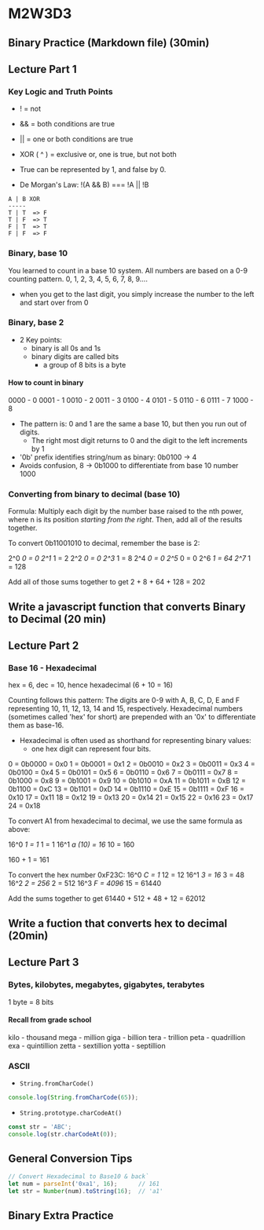 # M2W3D3

## Binary Practice (Markdown file) (30min)

## Lecture Part 1

### Key Logic and Truth Points

- ! = not
- && = both conditions are true
- || = one or both conditions are true
- XOR ( ^ ) = exclusive or, one is true, but not both

- True can be represented by 1, and false by 0.

- De Morgan's Law:
  !(A && B) === !A || !B

```plaintext
A | B XOR
-----
T | T  => F
T | F  => T
F | T  => T
F | F  => F
```

### Binary, base 10

You learned to count in a base 10 system. All numbers are based on a 0-9
counting pattern.
0, 1, 2, 3, 4, 5, 6, 7, 8, 9....

- when you get to the last digit, you simply increase the number to the left and
 start over from 0

### Binary, base 2

- 2 Key points:
  - binary is all 0s and 1s
  - binary digits are called bits
    - a group of 8 bits is a byte

#### How to count in binary

0000 - 0
0001 - 1
0010 - 2
0011 - 3
0100 - 4
0101 - 5
0110 - 6
0111 - 7
1000 - 8

- The pattern is: 0 and 1 are the same a base 10, but then you run out of digits.
  - The right most digit returns to 0 and the digit to the left increments by 1
- '0b' prefix identifies string/num as binary:  0b0100 -> 4
- Avoids confusion, 8 -> 0b1000 to differentiate from base 10 number 1000

### Converting from binary to decimal (base 10)

Formula: Multiply each digit by the number base raised to the nth power, where n
is its position _starting from the right_. Then, add all of the results together.

To convert 0b11001010 to decimal, remember the base is 2:

2^0 *0 = 0
2^1* 1 = 2
2^2 *0 = 0
2^3* 1 = 8
2^4 *0 = 0
2^5* 0 = 0
2^6 *1 = 64
2^7* 1 = 128

Add all of those sums together to get 2 + 8 + 64 + 128 = 202

## Write a javascript function that converts Binary to Decimal (20 min)

## Lecture Part 2

### Base 16 - Hexadecimal

hex = 6, dec = 10, hence hexadecimal (6 + 10 = 16)

Counting follows this pattern:
The digits are 0-9 with A, B, C, D, E and F representing 10, 11, 12, 13, 14 and
15, respectively. Hexadecimal numbers (sometimes called 'hex' for short) are
prepended with an '0x' to differentiate them as base-16.

- Hexadecimal is often used as shorthand for representing binary values:
  - one hex digit can represent four bits.

 0 = 0b0000 = 0x0
 1 = 0b0001 = 0x1
 2 = 0b0010 = 0x2
 3 = 0b0011 = 0x3
 4 = 0b0100 = 0x4
 5 = 0b0101 = 0x5
 6 = 0b0110 = 0x6
 7 = 0b0111 = 0x7
 8 = 0b1000 = 0x8
 9 = 0b1001 = 0x9
10 = 0b1010 = 0xA
11 = 0b1011 = 0xB
12 = 0b1100 = 0xC
13 = 0b1101 = 0xD
14 = 0b1110 = 0xE
15 = 0b1111 = 0xF
16 = 0x10
17 = 0x11
18 = 0x12
19 = 0x13
20 = 0x14
21 = 0x15
22 = 0x16
23 = 0x17
24 = 0x18

To convert A1 from hexadecimal to decimal, we use the same formula as above:

16^0 *1 =    1* 1 = 1
16^1 *a (10) =   16*  10 = 160

160 + 1 = 161

To convert the hex number 0xF23C:
16^0 *C =    1* 12 = 12
16^1 *3 =   16*  3 = 48
16^2 *2 =  256*  2 = 512
16^3 *F = 4096* 15 = 61440

Add the sums together to get 61440 + 512 + 48 + 12 = 62012

## Write a fuction that converts hex to decimal (20min)

## Lecture Part 3

### Bytes, kilobytes, megabytes, gigabytes, terabytes

1 byte = 8 bits

#### Recall from grade school

kilo - thousand
mega - million
giga - billion
tera - trillion
peta - quadrillion
exa - quintillion
zetta - sextillion
yotta - septillion

### ASCII

- `String.fromCharCode()`

```javascript
console.log(String.fromCharCode(65));
```

- `String.prototype.charCodeAt()`

```javascript
const str = 'ABC';
console.log(str.charCodeAt(0));
```

## General Conversion Tips

```javascript
// Convert Hexadecimal to Base10 & back`
let num = parseInt('0xa1', 16);      // 161
let str = Number(num).toString(16);  // 'a1'
```

## Binary Extra Practice
